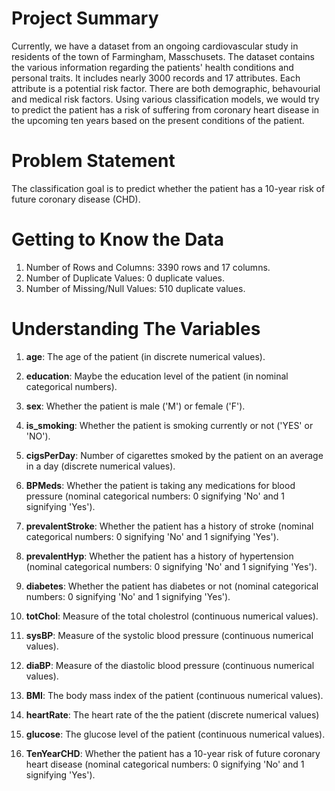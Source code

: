 <h1> Project Summary </h1>

Currently, we have a dataset from an ongoing cardiovascular study in residents of the town of Farmingham, Masschusets. The dataset contains the various information regarding the patients' health conditions and personal traits. It includes nearly 3000 records and 17 attributes. Each attribute is a potential risk factor. There are both demographic, behavourial and medical risk factors. Using various classification models, we would try to predict the patient has a risk of suffering from coronary heart disease in the upcoming ten years based on the present conditions of the patient.


<h1> Problem Statement </h1>

The classification goal is to predict whether the patient has a 10-year risk of future coronary disease (CHD).


<h1> Getting to Know the Data </h1>

1. Number of Rows and Columns: 3390 rows and 17 columns.
2. Number of Duplicate Values: 0 duplicate values.
3. Number of Missing/Null Values: 510 duplicate values.


<h1> Understanding The Variables </h1>

 1. **age**: The age of the patient (in discrete numerical values).

 2. **education**: Maybe the education level of the patient (in nominal categorical numbers).
         
 3. **sex**: Whether the patient is male ('M') or female ('F').

 4. **is_smoking**: Whether the patient is smoking currently or not ('YES' or 'NO').

 5. **cigsPerDay**: Number of cigarettes smoked by the patient on an average in a day (discrete numerical values).

 6. **BPMeds**: Whether the patient is taking any medications for blood pressure (nominal categorical numbers: 0 signifying 'No' and 1 signifying 'Yes').

 7. **prevalentStroke**: Whether the patient has a history of stroke (nominal categorical numbers: 0 signifying 'No' and 1 signifying 'Yes').

 8. **prevalentHyp**: Whether the patient has a history of hypertension (nominal categorical numbers: 0 signifying 'No' and 1 signifying 'Yes').

 9. **diabetes**: Whether the patient has diabetes or not (nominal categorical numbers: 0 signifying 'No' and 1 signifying 'Yes').

 10. **totChol**: Measure of the total cholestrol (continuous numerical values).

 11. **sysBP**: Measure of the systolic blood pressure (continuous numerical values).

 12. **diaBP**: Measure of the diastolic blood pressure (continuous numerical values).

 13. **BMI**: The body mass index of the patient (continuous numerical values).

 14. **heartRate**: The heart rate of the the patient (discrete numerical values)

 15. **glucose**: The glucose level of the patient (continuous numerical values).

 16.  **TenYearCHD**: Whether the patient has a 10-year risk of future coronary heart disease (nominal categorical numbers: 0 signifying 'No' and 1 signifying 'Yes').


